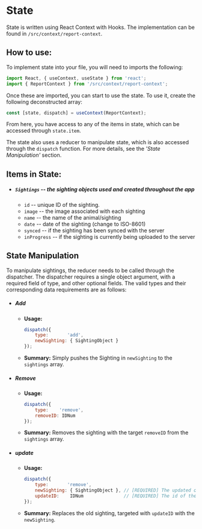 # State

State is written using React Context with Hooks. The implementation can be found in `/src/context/report-context`.



## How to use:

To implement state into your file, you will need to imports the following:

```jsx
import React, { useContext, useState } from 'react';
import { ReportContext } from '/src/context/report-context';
```

Once these are imported, you can start to use the state. To use it, create the following deconstructed array:

```jsx
const [state, dispatch] = useContext(ReportContext);
```

From here, you have access to any of the items in state, which can be accessed through `state.item`. 

The state also uses a reducer to manipulate state, which is also accessed through the `dispatch` function. For more details, see the *'State Manipulation'* section.



## Items in State:

* ##### `Sightings` -- the sighting objects used and created throughout the app
  * `id` -- unique ID of the sighting.
  * `image` -- the image associated with each sighting
  * `name` -- the name of the animal/sighting
  * `date` -- date of the sighting (change to ISO-8601)
  * `synced` -- if the sighting has been synced with the server
  * `inProgress` -- if the sighting is currently being uploaded to the server



## State Manipulation

To manipulate sightings, the reducer needs to be called through the dispatcher. The dispatcher requires a single object argument, with a required field of type, and other optional fields. The valid types and their corresponding data requirements are as follows:  

* ##### Add
  * **Usage:**

    ```jsx
    dispatch({ 
        type:       'add', 
        newSighting: { SightingObject }
    });
    ```

  * **Summary:** Simply pushes the Sighting in `newSighting` to the `sightings` array.

    

* ##### Remove

  * **Usage:**

    ```jsx
    dispatch({
    	type:    'remove',
        removeID: IDNum
    });
    ```

  * **Summary:** Removes the sighting with the target `removeID` from the `sightings` array.

  

* ##### update

  * **Usage:**

    ```jsx
    dispatch({
    	type:       'remove',
        newSighting: { SightingObject }, // [REQUIRED] The updated object
        updateID:    IDNum               // [REQUIRED] The id of the sighting to be updated
    });
    ```

  * **Summary:** Replaces the old sighting, targeted with `updateID` with the `newSighting`.

  
